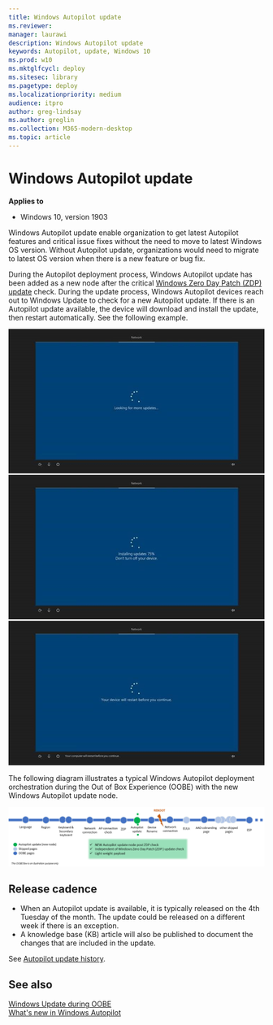 ```yaml
---
title: Windows Autopilot update
ms.reviewer: 
manager: laurawi
description: Windows Autopilot update 
keywords: Autopilot, update, Windows 10
ms.prod: w10
ms.mktglfcycl: deploy
ms.sitesec: library
ms.pagetype: deploy
ms.localizationpriority: medium
audience: itpro
author: greg-lindsay
ms.author: greglin
ms.collection: M365-modern-desktop
ms.topic: article
---
```



# Windows Autopilot update

**Applies to**

-   Windows 10, version 1903

Windows Autopilot update enable organization to get latest Autopilot features and critical issue fixes without the need to move to latest Windows OS version. Without Autopilot update, organizations would need to migrate to latest OS version when there is a new feature or bug fix.
 
During the Autopilot deployment process, Windows Autopilot update has been added as a new node after the critical [Windows Zero Day Patch (ZDP) update](https://docs.microsoft.com/windows-hardware/customize/desktop/windows-updates-during-oobe) check. During the update process, Windows Autopilot devices reach out to Windows Update to check for a new Autopilot update.  If there is an Autopilot update available, the device will download and install the update, then restart automatically. See the following example.

   ![Autopilot update 1](images/update1.png)<br>
   ![Autopilot update 2](images/update2.png)<br>
   ![Autopilot update 3](images/update3.png)

The following diagram illustrates a typical Windows Autopilot deployment orchestration during the Out of Box Experience (OOBE) with the new Windows Autopilot update node.

   ![Autopilot update flow](images/update-flow.png)

## Release cadence

- When an Autopilot update is available, it is typically released on the 4th Tuesday of the month. The update could be released on a different week if there is an exception.
- A knowledge base (KB) article will also be published to document the changes that are included in the update.

See [Autopilot update history](windows-autopilot-whats-new.md#windows-autopilot-update-history).

## See also

[Windows Update during OOBE](https://docs.microsoft.com/windows-hardware/customize/desktop/windows-updates-during-oobe)<br>
[What's new in Windows Autopilot](windows-autopilot-whats-new.md)<br>